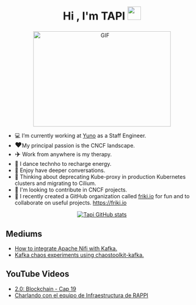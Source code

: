 <h1 align="center"><b>Hi , I'm TAPI </b><img src="https://media.giphy.com/media/hvRJCLFzcasrR4ia7z/giphy.gif" width="35"></h1>
<h3 align="center"></h3>

<div align="center">
  <img 
    src="https://i.giphy.com/media/v1.Y2lkPTc5MGI3NjExZmZjMHExejRlM285YjBybmJ3aWJycXFiZTc1ZW1ta2lwcm45b2p6ZiZlcD12MV9pbnRlcm5hbF9naWZfYnlfaWQmY3Q9Zw/QMHoU66sBXqqLqYvGO/giphy.gif" 
    alt="GIF" 
    style="height: 250px; width: 360px;"
  >
</div>


<p>

  - 💻 I’m currently working at <a href="https://y.uno" target="blank">Yuno</a> as a Staff Engineer.<br> 
  -  <span style="font-size: 18px;">❤️</span>My principal passion is the CNCF landscape. <br>
  - <span style="font-size: 18px;">✈️</span> Work from anywhere is my therapy. 
  - 🎵 I dance technho to recharge energy.
  - 💬 Enjoy have deeper conversations.
  - 💭 Thinking about deprecating Kube-proxy in production Kubernetes clusters and migrating to Cilium.
  - 🤝 I'm looking to contribute in CNCF projects.
  - 👻 I recently created a GitHub organization called [friki.io](https://github.com/orgs/friki-io) for fun and to collaborate on useful projects. https://friki.io
</p>

<div align="center">

[![Tapi GitHub stats](https://github-readme-stats.vercel.app/api?username=jitapichab)](https://github.com/jitapichab/github-readme-stats)

</div>

## Mediums

- [How to integrate Apache Nifi with Kafka.](https://medium.com/@jitapichab/apache-nifi-integrate-kafka-to-consume-and-produce-387968b8bd6b)
- [Kafka chaos experiments using chaostoolkit-kafka.](https://medium.com/@jitapichab/kafka-chaos-experiments-using-chaostoolkit-kafka-32484244ae1c)

## YouTube Videos

- [2.0: Blockchain - Cap 19](https://www.youtube.com/watch?v=tuKrjRRWdpI)
- [Charlando con el equipo de Infraestructura de RAPPI](https://www.youtube.com/watch?v=2BKJrtVZHqk)
